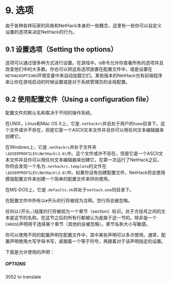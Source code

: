 # 9. 选项

由于各种各样玩家的风格和NetHack本身的一些概念，这里有一些你可以自定义设置的选项来决定NetHack的行为。

## 9.1 设置选项（Setting the options）

选项可以通过很多种方式进行设置。在游戏中，`O`命令允许你查看所有的选项并且改变他们中的大多数。你也可以把这些选项放置在配置文件中，或是设置在`NETHACKOPTIONS`环境变量中来自动加载它们。某些版本的NetHack也有前端程序来让你在游戏启动的时候设置或是对于系统管理员的全局配置。

## 9.2 使用配置文件（Using a configuration file）

配置文件的默认名称取决于不同的操作系统。

在UNIX，Linux和Mac OS X上，它是`.nethackrc`并且处于用户的`home`目录下。这个文件或许不存在，但是它是一个ASCII文本文件并且你可以用任何文本编辑器来创建它。

在Windows上，它是`.nethackrc`并处于文件夹`\$USERPROFILE%\NetHack\3.6\`中。这个文件或许不存在，但是它是一个ASCII文本文件并且你可以用任何文本编辑器来创建它。在第一次运行了NetHack之后，你将会发现一个名为`.nethackrc.template`的文件在`\$USERPROFILE%\NetHack\3.6\`中。如果你没有创建配置文件，NetHack将会使用模版配置文件来创建一个简单的配置文件来供你使用。

在MS-DOS上，它是`.defaults.nh`并处于`nethack.exe`同目录下。

在配置文件中所有以`#`开头的行将被视为注释。空行将会被忽略。

任何以`[`开头，`]`结尾的行将被视为一个章节（section）标识。处于方括号之间的文本是这节的名称。在这节之后的所有行都被认为是属于这一节的。除非是一个`CHOOSE`声明用于选择某个章节（其他的会被忽略）。章节名称大小写敏感。

你可以使用不同的配置声明在配置文件中，其中某些声明可以多次使用。通常，配置声明使用大写字母书写，紧跟着一个等于符号，再跟着对于该声明指定的设置。

下面是允许使用的声明：

##### OPTIONS

3052 to translate

